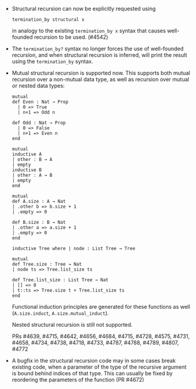 * Structural recursion can now be explicitly requested using
  ```
  termination_by structural x
  ```
  in analogy to the existing `termination_by x` syntax that causes well-founded recursion to be used.
  (#4542)

* The `termination_by?` syntax no longer forces the use of well-founded recursion, and when structural
  recursion is inferred, will print the result using the `termination_by` syntax.

* Mutual structural recursion is supported now. This supports both mutual recursion over a non-mutual
  data type, as well as recursion over mutual or nested data types:

  ```lean
  mutual
  def Even : Nat → Prop
    | 0 => True
    | n+1 => Odd n

  def Odd : Nat → Prop
    | 0 => False
    | n+1 => Even n
  end

  mutual
  inductive A
  | other : B → A
  | empty
  inductive B
  | other : A → B
  | empty
  end

  mutual
  def A.size : A → Nat
  | .other b => b.size + 1
  | .empty => 0

  def B.size : B → Nat
  | .other a => a.size + 1
  | .empty => 0
  end

  inductive Tree where | node : List Tree → Tree

  mutual
  def Tree.size : Tree → Nat
  | node ts => Tree.list_size ts

  def Tree.list_size : List Tree → Nat
  | [] => 0
  | t::ts => Tree.size t + Tree.list_size ts
  end
  ```

  Functional induction principles are generated for these functions as well (`A.size.induct`, `A.size.mutual_induct`).

  Nested structural recursion is still not supported.

  PRs #4639, #4715, #4642, #4656, #4684, #4715, #4728, #4575, #4731, #4658, #4734, #4738, #4718,
  #4733, #4787, #4788, #4789, #4807, #4772

* A bugfix in the structural recursion code may in some cases break existing code, when a parameter
  of the type of the recursive argument is bound behind indices of that type. This can usually be
  fixed by reordering the parameters of the function (PR #4672)

